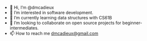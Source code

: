 - 👋 Hi, I’m @dmcadieux
- 👀 I’m interested in software development.
- 🌱 I’m currently learning data structures with CS61B
- 💞️ I’m looking to collaborate on open source projects for beginner-intermediates.
- 📫 How to reach me dmcadieux@gmail.com

<!---
dmcadieux/dmcadieux is a ✨ special ✨ repository because its `README.md` (this file) appears on your GitHub profile.
You can click the Preview link to take a look at your changes.
--->
